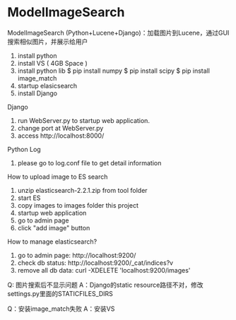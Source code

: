 # ModelImageSearch
ModelImageSearch (Python+Lucene+Django)：加载图片到Lucene，通过GUI搜索相似图片，并展示给用户

1. install python
2. install VS ( 4GB Space )
3. install python lib
    $ pip install numpy
    $ pip install scipy
    $ pip install image_match
4. startup elasicsearch
5. install Django


Django
1. run WebServer.py to startup web application.
2. change port at WebServer.py
3. access http://localhost:8000/

Python Log
1. please go to log.conf file to get detail information

How to upload image to ES search
1. unzip elasticsearch-2.2.1.zip from tool folder
2. start ES
3. copy images to images folder this project
4. startup web application
5. go to admin page
6. click "add image" button


How to manage elasticsearch?
1. go to admin page: http://localhost:9200/
2. check db status: http://localhost:9200/_cat/indices?v
3. remove all db data: curl -XDELETE 'localhost:9200/images'

Q: 图片搜索后不显示问题
A：Django的static resource路径不对，修改settings.py里面的STATICFILES_DIRS

Q：安装image_match失败
A：安装VS

